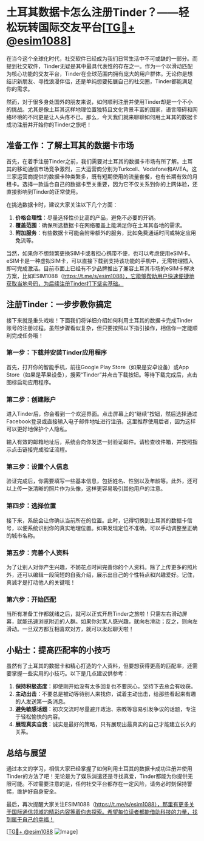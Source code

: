 # 土耳其数据卡怎么注册Tinder？——轻松玩转国际交友平台[[TG💪+ @esim1088](https://t.me/s/esim1088)]

在当今这个全球化时代，社交软件已经成为我们日常生活中不可或缺的一部分。而提到社交软件，Tinder无疑是其中最具代表性的存在之一。作为一个以滑动匹配为核心功能的交友平台，Tinder在全球范围内拥有庞大的用户群体。无论你是想结识新朋友、寻找浪漫伴侣，还是单纯想要拓展自己的社交圈，Tinder都能满足你的需求。

然而，对于很多身处国外的朋友来说，如何顺利注册并使用Tinder却是一个不小的挑战。尤其是像土耳其这样地理位置独特且文化背景丰富的国家，语言障碍和网络环境的不同更是让人头疼不已。那么，今天我们就来聊聊如何用土耳其的数据卡成功注册并开始你的Tinder之旅吧！

## 准备工作：了解土耳其的数据卡市场

首先，在着手注册Tinder之前，我们需要对土耳其的数据卡市场有所了解。土耳其的移动通信市场竞争激烈，三大运营商分别为Turkcell、Vodafone和AVEA。这三家运营商提供的数据卡种类繁多，既有短期使用的流量套餐，也有长期有效的月租卡。选择一款适合自己的数据卡至关重要，因为它不仅关系到你的上网体验，还直接影响到Tinder的正常使用。

在挑选数据卡时，建议大家关注以下几个方面：
1. **价格合理性**：尽量选择性价比高的产品，避免不必要的开销。
2. **覆盖范围**：确保所选数据卡在网络覆盖上能满足你在土耳其各地的需求。
3. **附加服务**：有些数据卡可能会附带额外的服务，比如免费通话时间或特定应用免流等。

当然，如果你不想频繁更换SIM卡或者担心携带不便，也可以考虑使用eSIM卡。eSIM卡是一种虚拟SIM卡，可以直接下载到支持该功能的手机中，无需物理插入即可完成激活。目前市面上已经有不少品牌推出了兼容土耳其市场的eSIM卡解决方案，比如ESIM1088（https://t.me/s/esim1088），它能够帮助用户快速便捷地获取当地号码，为后续注册Tinder打下坚实基础。

## 注册Tinder：一步步教你搞定

接下来就是重头戏啦！下面我们将详细介绍如何利用土耳其的数据卡完成Tinder账号的注册过程。虽然步骤看似复杂，但只要按照以下指引操作，相信你一定能顺利完成任务哦！

### 第一步：下载并安装Tinder应用程序

首先，打开你的智能手机，前往Google Play Store（如果是安卓设备）或App Store（如果是苹果设备），搜索“Tinder”并点击下载按钮。等待下载完成后，点击图标启动应用程序。

### 第二步：创建账户

进入Tinder后，你会看到一个欢迎界面。点击屏幕上的“继续”按钮，然后选择通过Facebook登录或直接输入电子邮件地址进行注册。这里推荐使用后者，因为这样可以更好地保护个人隐私。

输入有效的邮箱地址后，系统会向你发送一封验证邮件。请检查收件箱，并按照指示点击链接完成验证流程。

### 第三步：设置个人信息

验证完成后，你需要填写一些基本信息，包括姓名、性别以及年龄等。此外，还可以上传一张清晰的照片作为头像，这样更容易吸引其他用户的注意。

### 第四步：选择位置

接下来，系统会让你确认当前所在的位置。此时，记得切换到土耳其的数据卡信号，以便系统识别你的真实地理位置。如果发现定位不准确，可以手动调整至正确的城市名称。

### 第五步：完善个人资料

为了让别人对你产生兴趣，不妨花点时间完善你的个人资料。除了上传更多的照片外，还可以编辑一段简短的自我介绍，展示出自己的个性特点和兴趣爱好。记住，真诚才是打动他人的关键哦！

### 第六步：开始匹配

当所有准备工作都就绪之后，就可以正式开启Tinder之旅啦！只需左右滑动屏幕，就能迅速浏览附近的人群。如果你对某人感兴趣，就向右滑动；反之，则向左滑动。一旦双方都互相喜欢对方，就可以发起聊天啦！

## 小贴士：提高匹配率的小技巧

虽然有了土耳其的数据卡和精心打造的个人资料，但要想获得更高的匹配率，还需要掌握一些实用的小技巧。以下是几点建议供参考：

1. **保持积极态度**：即使刚开始没有太多回复也不要灰心，坚持下去总会有收获。
2. **主动出击**：不要总是被动等待别人来找你，试着主动出击，给那些看起来有趣的人发送第一条消息。
3. **避免敏感话题**：初次交流时尽量避开政治、宗教等容易引发争议的话题，专注于轻松愉快的内容。
4. **展现真实自我**：诚实是最好的策略，只有展现出最真实的自己才能建立长久的关系。

## 总结与展望

通过本文的学习，相信大家已经掌握了如何利用土耳其的数据卡成功注册并使用Tinder的方法了吧！无论是为了娱乐消遣还是寻找真爱，Tinder都能为你提供无限可能。不过需要注意的是，任何社交平台都存在一定风险，请务必时刻保持警惕，维护好自身安全。

最后，再次提醒大家关注ESIM1088（https://t.me/s/esim1088），那里有更多关于国际通信领域的精彩内容等着你去探索。希望每位读者都能借助科技的力量，找到属于自己的幸福！

[[TG💪+ @esim1088](https://t.me/s/esim1088) ![Image](https://i.postimg.cc/4NQfJmqS/Snipaste-2025-05-13-00-14-12.png)]